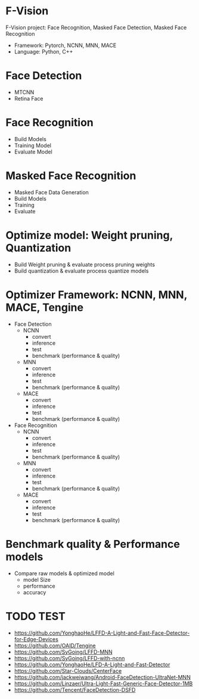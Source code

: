 # F-Vision
F-Vision project: Face Recognition, Masked Face Detection, Masked Face Recognition
- Framework: Pytorch, NCNN, MNN, MACE
- Language: Python, C++

# Face Detection
  - MTCNN
  - Retina Face
# Face Recognition
  - Build Models
  - Training Model
  - Evaluate Model
# Masked Face Recognition
  - Masked Face Data Generation
  - Build Models
  - Training
  - Evaluate
# Optimize model: Weight pruning, Quantization
  - Build Weight pruning & evaluate process pruning weights
  - Build quantization & evaluate process quantize models
# Optimizer Framework: NCNN, MNN, MACE, Tengine
  - Face Detection
    - NCNN
      - convert
      - inference
      - test
      - benchmark (performance & quality)
    - MNN
      - convert
      - inference
      - test
      - benchmark (performance & quality)
    - MACE
      - convert
      - inference
      - test
      - benchmark (performance & quality)
  - Face Recognition
    - NCNN
      - convert
      - inference
      - test
      - benchmark (performance & quality)
    - MNN
      - convert
      - inference
      - test
      - benchmark (performance & quality)
    - MACE
      - convert
      - inference
      - test
      - benchmark (performance & quality)
# Benchmark quality & Performance models
  - Compare raw models & optimized model
    - model Size
    - performance
    - accuracy
# TODO TEST
  - https://github.com/YonghaoHe/LFFD-A-Light-and-Fast-Face-Detector-for-Edge-Devices
  - https://github.com/OAID/Tengine
  - https://github.com/SyGoing/LFFD-MNN
  - https://github.com/SyGoing/LFFD-with-ncnn
  - https://github.com/YonghaoHe/LFD-A-Light-and-Fast-Detector
  - https://github.com/Star-Clouds/CenterFace
  - https://github.com/jackweiwang/Android-FaceDetection-UltraNet-MNN
  - https://github.com/Linzaer/Ultra-Light-Fast-Generic-Face-Detector-1MB
  - https://github.com/Tencent/FaceDetection-DSFD
